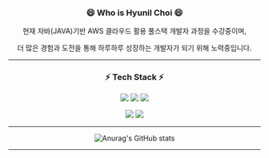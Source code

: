 <div align="center">
  
### 😄 Who is Hyunil Choi 😄
현재 자바(JAVA)기반 AWS 클라우드 활용 풀스택 개발자 과정을 수강중이며,

더 많은 경험과 도전을 통해 하루하루 성장하는 개발자가 되기 위해 노력중입니다. 

-------------
### ⚡ Tech Stack ⚡
<img src="https://img.shields.io/badge/JAVA-6DB33F?style=flat&logo=JAVA&logoColor=Black"/> <img src="https://img.shields.io/badge/Spring-6DB33F?style=flat&logo=Spring&logoColor=DDEEDD"/> <img src="https://img.shields.io/badge/CSS3-1572B6?style=flat&logo=CSS3&logoColor=Black"/>

<img src="https://img.shields.io/badge/javaScript-F7DE1E?style=flat&logo=JavaScript&logoColor=DDEEDD"/> <img src="https://img.shields.io/badge/Oracle-F80000?style=flat&logo=Oracle&logoColor=Black"/>
<!--<img src="https://img.shields.io/badge/GitHub-181717?style=flat&logo=GitHub&logoColor=Black"/>
-->

-------------

![Anurag's GitHub stats](https://github-readme-stats.vercel.app/api?username=Hyunilll&show_icons=true&theme=gruvbox)

-------------

</div>

